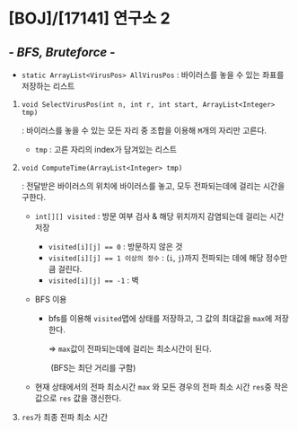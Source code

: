 # [BOJ]/[17141] 연구소 2

## *- BFS, Bruteforce -*

* `static ArrayList<VirusPos> AllVirusPos` : 바이러스를 놓을 수 있는 좌표를 저장하는 리스트

1. `void SelectVirusPos(int n, int r, int start, ArrayList<Integer> tmp)`

   : 바이러스를 놓을 수 있는 모든 자리 중 조합을 이용해 `M`개의 자리만  고른다.

   * `tmp` : 고른 자리의 index가 담겨있는 리스트

2. `void ComputeTime(ArrayList<Integer> tmp)`

   : 전달받은 바이러스의 위치에 바이러스를 놓고, 모두 전파되는데에 걸리는 시간을 구한다.

   * `int[][] visited` : 방문 여부 검사 & 해당 위치까지 감염되는데 걸리는 시간 저장 

     * `visited[i][j] == 0` : 방문하지 않은 것
     * `visited[i][j] == 1 이상의 정수` : (`i`, `j`)까지 전파되는 데에 해당 정수만큼 걸린다.
     * `visited[i][j] == -1` : 벽 

   * BFS 이용

     * bfs를 이용해 `visited`맵에 상태를 저장하고, 그 값의 최대값을 `max`에 저장한다.

       => `max`값이 전파되는데에 걸리는 최소시간이 된다.

       ​	(BFS는 최단 거리를 구함)

   * 현재 상태에서의 전파 최소시간 `max` 와 모든 경우의 전파 최소 시간 `res`중 작은 값으로 `res` 값을 갱신한다.

3. `res`가 최종 전파 최소 시간